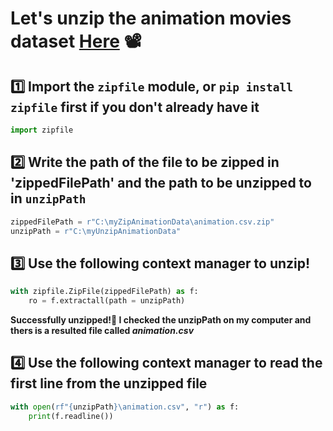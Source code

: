# Let's unzip the animation movies dataset [Here](https://www.kaggle.com/datasets/rajugc/imdb-movies-dataset-based-on-genre?select=animation.csv) 📽️

## 1️⃣ Import the `zipfile` module, or `pip install zipfile` first if you don't already have it

```python
import zipfile
```

## 2️⃣ Write the path of the file to be zipped in 'zippedFilePath' and the path to be unzipped to in `unzipPath`

```python
zippedFilePath = r"C:\myZipAnimationData\animation.csv.zip"
unzipPath = r"C:\myUnzipAnimationData"
```

## 3️⃣ Use the following context manager to unzip!

```python
with zipfile.ZipFile(zippedFilePath) as f:
    ro = f.extractall(path = unzipPath)
```

**Successfully unzipped!🎉 I checked the unzipPath on my computer and thers is a resulted file called _animation.csv_**

## 4️⃣ Use the following context manager to read the first line from the unzipped file

```python
with open(rf"{unzipPath}\animation.csv", "r") as f:
    print(f.readline())
```







